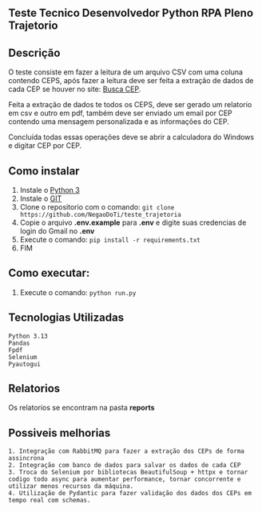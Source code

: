 ## Teste Tecnico Desenvolvedor Python RPA Pleno Trajetorio

## Descrição
O teste consiste em fazer a leitura de um arquivo CSV com uma coluna contendo CEPS,
após fazer a leitura deve ser feita a extração de dados de cada CEP se houver no site: [Busca CEP](https://buscacep.com.br/).

Feita a extração de dados te todos os CEPS, deve ser gerado um relatorio em csv e outro em pdf,
também deve ser enviado um email por CEP contendo uma mensagem personalizada e as informações do CEP. 

Concluída todas essas operações deve se abrir a calculadora do Windows e digitar CEP por CEP.

## Como instalar
1. Instale o [Python 3](https://python.org.br/instalacao-windows/)
2. Instale o [GIT](https://git-scm.com/book/pt-br/v2/Come%C3%A7ando-Instalando-o-Git)
3. Clone o repositorio com o comando: `git clone https://github.com/NegaoDoTi/teste_trajetoria`
4. Copie o arquivo **.env.example** para **.env** e digite suas credencias de login do Gmail no **.env**
5. Execute o comando: `pip install -r requirements.txt`
6. FIM

## Como executar:
1. Execute o comando: `python run.py`

## Tecnologias Utilizadas
    Python 3.13
    Pandas
    Fpdf
    Selenium
    Pyautogui

## Relatorios

Os relatorios se encontram na pasta **reports**

## Possiveis melhorias

    1. Integração com RabbitMQ para fazer a extração dos CEPs de forma assincrona
    2. Integração com banco de dados para salvar os dados de cada CEP
    3. Troca do Selenium por bibliotecas BeautifulSoup + httpx e tornar codigo todo async para aumentar performance, tornar concorrente e utilizar menos recursos da máquina.
    4. Utilização de Pydantic para fazer validação dos dados dos CEPs em tempo real com schemas.